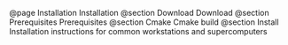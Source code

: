 @page Installation Installation
@section Download Download
@section Prerequisites Prerequisites
@section Cmake Cmake build
@section Install Installation instructions for common workstations and supercomputers
